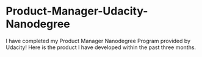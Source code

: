 # Product-Manager-Udacity-Nanodegree
I have completed my Product Manager Nanodegree Program provided by Udacity! Here is the product I have developed within the past three months.
